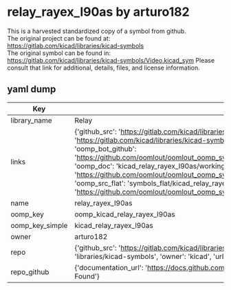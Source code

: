 # relay_rayex_l90as by arturo182  
This is a harvested standardized copy of a symbol from github.  
The original project can be found at:  
https://gitlab.com/kicad/libraries/kicad-symbols  
The original symbol can be found in:
https://gitlab.com/kicad/libraries/kicad-symbols/Video.kicad_sym
Please consult that link for additional, details, files, and license information.  
## yaml dump  
| Key | Value |  
| --- | --- |  
| library_name | Relay |  
| links | {'github_src': 'https://gitlab.com/kicad/libraries/kicad-symbols/Video.kicad_sym', 'github_src_repo': 'https://gitlab.com/kicad/libraries/kicad-symbols', 'oomp_bot': 'kicad_relay_rayex_l90as/working', 'oomp_bot_github': 'https://github.com/oomlout/oomlout_oomp_symbol_bot/tree/main/kicad_relay_rayex_l90as/working', 'oomp_doc': 'kicad_relay_rayex_l90as/working', 'oomp_doc_github': 'https://github.com/oomlout/oomlout_oomp_symbol_doc/tree/main/kicad_relay_rayex_l90as/working', 'oomp_src_flat': 'symbols_flat/kicad_relay_rayex_l90as/working', 'oomp_src_flat_github': 'https://github.com/oomlout/oomlout_oomp_symbol_src/tree/main/kicad_relay_rayex_l90as/working'} |  
| name | relay_rayex_l90as |  
| oomp_key | oomp_kicad_relay_rayex_l90as |  
| oomp_key_simple | kicad_relay_rayex_l90as |  
| owner | arturo182 |  
| repo | {'github_src': 'https://gitlab.com/kicad/libraries/kicad-symbols/Video.kicad_sym', 'name': 'libraries/kicad-symbols', 'owner': 'kicad', 'url': 'https://gitlab.com/kicad/libraries/kicad-symbols'} |  
| repo_github | {'documentation_url': 'https://docs.github.com/rest/repos/repos#get-a-repository', 'message': 'Not Found'} |  

